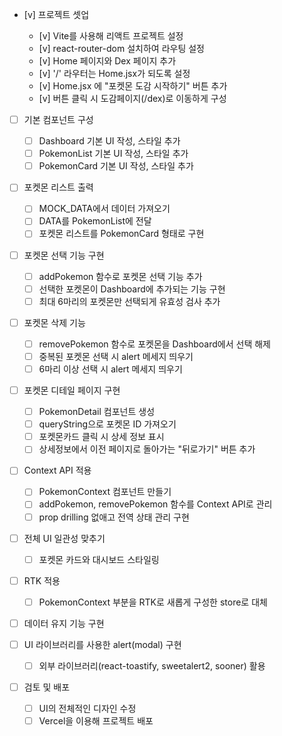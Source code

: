 - [v] 프로젝트 셋업

  - [v] Vite를 사용해 리액트 프로젝트 설정
  - [v] react-router-dom 설치하여 라우팅 설정
  - [v] Home 페이지와 Dex 페이지 추가
  - [v] '/' 라우터는 Home.jsx가 되도록 설정
  - [v] Home.jsx 에 "포켓몬 도감 시작하기" 버튼 추가
  - [v] 버튼 클릭 시 도감페이지(/dex)로 이동하게 구성

- [ ] 기본 컴포넌트 구성

  - [ ] Dashboard 기본 UI 작성, 스타일 추가
  - [ ] PokemonList 기본 UI 작성, 스타일 추가
  - [ ] PokemonCard 기본 UI 작성, 스타일 추가

- [ ] 포켓몬 리스트 출력

  - [ ] MOCK_DATA에서 데이터 가져오기
  - [ ] DATA를 PokemonList에 전달
  - [ ] 포켓몬 리스트를 PokemonCard 형태로 구현

- [ ] 포켓몬 선택 기능 구현

  - [ ] addPokemon 함수로 포켓몬 선택 기능 추가
  - [ ] 선택한 포켓몬이 Dashboard에 추가되는 기능 구현
  - [ ] 최대 6마리의 포켓몬만 선택되게 유효성 검사 추가

- [ ] 포켓몬 삭제 기능

  - [ ] removePokemon 함수로 포켓몬을 Dashboard에서 선택 해제
  - [ ] 중복된 포켓몬 선택 시 alert 메세지 띄우기
  - [ ] 6마리 이상 선택 시 alert 메세지 띄우기

- [ ] 포켓몬 디테일 페이지 구현
  - [ ] PokemonDetail 컴포넌트 생성
  - [ ] queryString으로 포켓몬 ID 가져오기
  - [ ] 포켓몬카드 클릭 시 상세 정보 표시
  - [ ] 상세정보에서 이전 페이지로 돌아가는 "뒤로가기" 버튼 추가
- [ ] Context API 적용
  - [ ] PokemonContext 컴포넌트 만들기
  - [ ] addPokemon, removePokemon 함수를 Context API로 관리
  - [ ] prop drilling 없애고 전역 상태 관리 구현
- [ ] 전체 UI 일관성 맞추기
  - [ ] 포켓몬 카드와 대시보드 스타일링
- [ ] RTK 적용
  - [ ] PokemonContext 부분을 RTK로 새롭게 구성한 store로 대체
- [ ] 데이터 유지 기능 구현
- [ ] UI 라이브러리를 사용한 alert(modal) 구현
  - [ ] 외부 라이브러리(react-toastify, sweetalert2, sooner) 활용
- [ ] 검토 및 배포
  - [ ] UI의 전체적인 디자인 수정
  - [ ] Vercel을 이용해 프로젝트 배포

